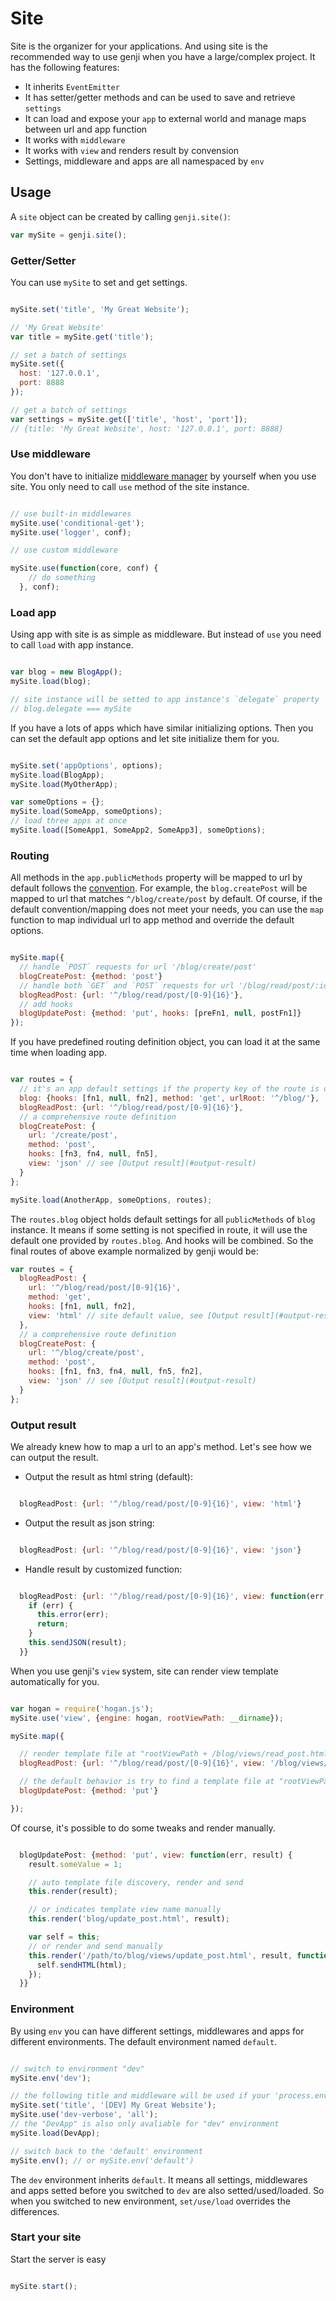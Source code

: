 Site
====

Site is the organizer for your applications. And using site is the recommended way to use genji when you have a
large/complex project. It has the following features:
  - It inherits `EventEmitter`
  - It has setter/getter methods and can be used to save and retrieve `settings`
  - It can load and expose your `app` to external world and manage maps between url and app function
  - It works with `middleware`
  - It works with `view` and renders result by convension
  - Settings, middleware and apps are all namespaced by `env`

## Usage

A `site` object can be created by calling `genji.site()`:

```javascript
var mySite = genji.site();
```

### Getter/Setter

You can use `mySite` to set and get settings.

```javascript

mySite.set('title', 'My Great Website');

// 'My Great Website'
var title = mySite.get('title');

// set a batch of settings
mySite.set({
  host: '127.0.0.1',
  port: 8888
});

// get a batch of settings
var settings = mySite.get(['title', 'host', 'port']);
// {title: 'My Great Website', host: '127.0.0.1', port: 8888}

```

### Use middleware

You don't have to initialize [middleware manager](#core) by yourself when you use site. You only need to call `use` method of the
site instance.

```javascript

// use built-in middlewares
mySite.use('conditional-get');
mySite.use('logger', conf);

// use custom middleware

mySite.use(function(core, conf) {
    // do something
  }, conf);
```

### Load app

Using app with site is as simple as middleware. But instead of `use` you need to call `load` with app instance.

```javascript

var blog = new BlogApp();
mySite.load(blog);

// site instance will be setted to app instance's `delegate` property
// blog.delegate === mySite

```

If you have a lots of apps which have similar initializing options. Then you can set the default app options and let
site initialize them for you.

```javascript

mySite.set('appOptions', options);
mySite.load(BlogApp);
mySite.load(MyOtherApp);

var someOptions = {};
mySite.load(SomeApp, someOptions);
// load three apps at once
mySite.load([SomeApp1, SomeApp2, SomeApp3], someOptions);

```

### Routing

All methods in the `app.publicMethods` property will be mapped to url by default follows the [convention](app#naming-and-url-mapping).
For example, the `blog.createPost` will be mapped to url that matches `^/blog/create/post` by default.
Of course, if the default convention/mapping does not meet your needs, you can use the `map` function to map individual
url to app method and override the default options.

```javascript

mySite.map({
  // handle `POST` requests for url '/blog/create/post'
  blogCreatePost: {method: 'post'}
  // handle both `GET` and `POST` requests for url '/blog/read/post/:id'
  blogReadPost: {url: '^/blog/read/post/[0-9]{16}'},
  // add hooks
  blogUpdatePost: {method: 'put', hooks: [preFn1, null, postFn1]}
});

```

If you have predefined routing definition object, you can load it at the same time when loading app.

```javascript

var routes = {
  // it's an app default settings if the property key of the route is one of the app's name (in lower case)
  blog: {hooks: [fn1, null, fn2], method: 'get', urlRoot: '^/blog/'},
  blogReadPost: {url: '^/blog/read/post/[0-9]{16}'},
  // a comprehensive route definition
  blogCreatePost: {
    url: '/create/post',
    method: 'post',
    hooks: [fn3, fn4, null, fn5],
    view: 'json' // see [Output result](#output-result)
  }
};

mySite.load(AnotherApp, someOptions, routes);
```

The `routes.blog` object holds default settings for all `publicMethods` of `blog` instance. It means if some setting is
not specified in route, it will use the default one provided by `routes.blog`. And hooks will be combined. So the final
routes of above example normalized by genji would be:

```javascript
var routes = {
  blogReadPost: {
    url: '^/blog/read/post/[0-9]{16}',
    method: 'get',
    hooks: [fn1, null, fn2],
    view: 'html' // site default value, see [Output result](#output-result)
  },
  // a comprehensive route definition
  blogCreatePost: {
    url: '^/blog/create/post',
    method: 'post',
    hooks: [fn1, fn3, fn4, null, fn5, fn2],
    view: 'json' // see [Output result](#output-result)
  }
};
```

### Output result

We already knew how to map a url to an app's method. Let's see how we can output the result.

  - Output the result as html string (default):

```javascript

  blogReadPost: {url: '^/blog/read/post/[0-9]{16}', view: 'html'}

```

  - Output the result as json string:

```javascript

  blogReadPost: {url: '^/blog/read/post/[0-9]{16}', view: 'json'}

```

  - Handle result by customized function:

```javascript

  blogReadPost: {url: '^/blog/read/post/[0-9]{16}', view: function(err, result) {
    if (err) {
      this.error(err);
      return;
    }
    this.sendJSON(result);
  }}

```

When you use genji's `view` system, site can render view template automatically for you.

```javascript

var hogan = require('hogan.js');
mySite.use('view', {engine: hogan, rootViewPath: __dirname});

mySite.map({

  // render template file at "rootViewPath + /blog/views/read_post.html"
  blogReadPost: {url: '^/blog/read/post/[0-9]{16}', view: '/blog/views/read_post.html'},

  // the default behavior is try to find a template file at "rootViewPath + /blog/update_post.html" if you use the view system
  blogUpdatePost: {method: 'put'}

});

```

Of course, it's possible to do some tweaks and render manually.

```javascript

  blogUpdatePost: {method: 'put', view: function(err, result) {
    result.someValue = 1;

    // auto template file discovery, render and send
    this.render(result);

    // or indicates template view name manually
    this.render('blog/update_post.html', result);

    var self = this;
    // or render and send manually
    this.render('/path/to/blog/views/update_post.html', result, function (err, html) {
      self.sendHTML(html);
    });
  }}

```

### Environment

By using `env` you can have different settings, middlewares and apps for different environments. The default environment
named `default`.

```javascript

// switch to environment "dev"
mySite.env('dev');

// the following title and middleware will be used if your 'process.env.NODE_ENV' === 'dev'
mySite.set('title', '[DEV] My Great Website');
mySite.use('dev-verbose', 'all');
// the "DevApp" is also only avaliable for "dev" environment
mySite.load(DevApp);

// switch back to the 'default' environment
mySite.env(); // or mySite.env('default')

```

The `dev` environment inherits `default`. It means all settings, middlewares and apps setted before you switched to `dev`
are also setted/used/loaded. So when you switched to new environment, `set/use/load` overrides the differences.

### Start your site

Start the server is easy

 ```javascript

 mySite.start();

 ```
